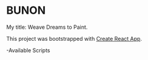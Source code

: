 # BUNON

My title: Weave Dreams to Paint.

This project was bootstrapped with [Create React App](https://github.com/facebook/create-react-app).

-Available Scripts
